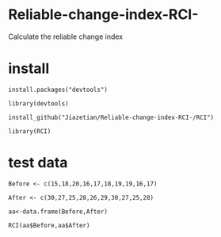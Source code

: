 # Reliable-change-index-RCI-
Calculate the reliable change index

# install
```
install.packages("devtools")

library(devtools)

install_github("Jiazetian/Reliable-change-index-RCI-/RCI")

library(RCI)
```

# test data
```
Before <- c(15,18,20,16,17,18,19,19,16,17)

After <- c(30,27,25,28,26,29,30,27,25,28)

aa<-data.frame(Before,After)

RCI(aa$Before,aa$After)
```
